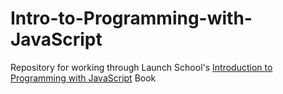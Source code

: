 # Intro-to-Programming-with-JavaScript
Repository for working through Launch School's [Introduction to Programming with JavaScript](https://launchschool.com/books/javascript) Book

